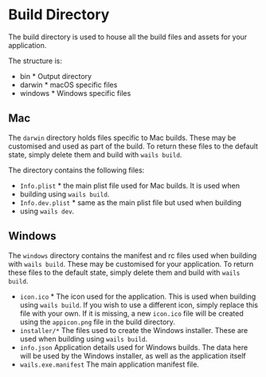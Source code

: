 # Build Directory

The build directory is used to house all the build files and assets for
your application.

The structure is:

* bin * Output directory
* darwin * macOS specific files
* windows * Windows specific files

## Mac

The `darwin` directory holds files specific to Mac builds.
These may be customised and used as part of the build. To return these
files to the default state, simply delete them and
build with `wails build`.

The directory contains the following files:

* `Info.plist` * the main plist file used for Mac builds. It is used when
* building using `wails build`.
* `Info.dev.plist` * same as the main plist file but used when building
* using `wails dev`.

## Windows

The `windows` directory contains the manifest and rc files used when building
with `wails build`. These may be customised for your application. To return
these files to the default state, simply delete them and build with
`wails build`.

* `icon.ico` * The icon used for the application. This is used when
building using `wails build`. If you wish to
use a different icon, simply replace this file with your own.  If it is
missing, a new `icon.ico` file  will be created using the `appicon.png`
file in the build directory.
* `installer/*` The files used to create the Windows installer. These
are used when building using `wails build`.
* `info.json` Application details used for Windows builds. The data
here will be used by the Windows installer, as well as the application
itself
* `wails.exe.manifest` The main application manifest file.
